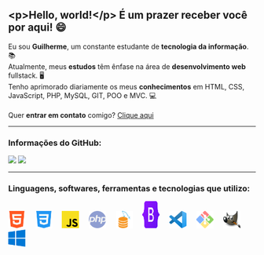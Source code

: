 ## &lt;p&gt;Hello, world!&lt;/p&gt; É um prazer receber você por aqui! 😄

Eu sou **Guilherme**, um constante estudante de **tecnologia da informação**. 📚<br>
Atualmente, meus **estudos** têm ênfase na área de **desenvolvimento web** fullstack. 🖥<br>
Tenho aprimorado diariamente os meus **conhecimentos** em HTML, CSS, JavaScript, PHP, MySQL, GIT, POO e MVC. 💻<br><br>
Quer **entrar em contato** comigo? [Clique aqui](https://guilhermecastelo.github.io/)

<hr>

### Informações do GitHub:
<div>
  <img height="162em" src="https://github-readme-stats.vercel.app/api/top-langs/?username=GuilhermeCastelo&layout=compact&theme=react&locale=pt-br&border_radius=5&hide_border=true">

<img height="162em" src="https://github-readme-stats.vercel.app/api?username=GuilhermeCastelo&layout=compact&theme=react&locale=pt-br&border_radius=8&hide_border=true">
</div>

<hr>

### Linguagens, softwares, ferramentas e tecnologias que utilizo:
<div>
  <img src="icons/html.png" width="35" height="35" title="HTML5">&nbsp;&nbsp;&nbsp;&nbsp;
  <img src="icons/css.png" width="35" height="35" title="CSS3">&nbsp;&nbsp;&nbsp;&nbsp;
  <img src="icons/js.png" width="35" height="35" title="JavaScript">&nbsp;&nbsp;&nbsp;&nbsp;
  <img src="icons/php.png" width="35" height="35" title="PHP">&nbsp;&nbsp;&nbsp;&nbsp;
  <img src="icons/mysql.png" width="35" height="35" title="MySQL">&nbsp;&nbsp;&nbsp;&nbsp;
  <img src="icons/bootstrap.png" width="35" height="55" title="Bootstrap">&nbsp;&nbsp;&nbsp;&nbsp;
  <img src="icons/vscode.png" width="35" height="35" title="Visual Studio Code">&nbsp;&nbsp;&nbsp;&nbsp;
  <img src="icons/git.png" width="35" height="35" title="GIT">&nbsp;&nbsp;&nbsp;&nbsp;
  <img src="icons/gimp.png" width="35" height="35" title="GIMP">&nbsp;&nbsp;&nbsp;&nbsp;
  <img src="icons/windows.png" width="35" height="35" title="Windows">&nbsp;&nbsp;&nbsp;&nbsp;
</div>
